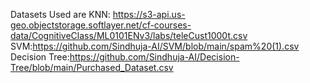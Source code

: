 Datasets Used are
KNN: https://s3-api.us-geo.objectstorage.softlayer.net/cf-courses-data/CognitiveClass/ML0101ENv3/labs/teleCust1000t.csv
SVM:https://github.com/Sindhuja-AI/SVM/blob/main/spam%20(1).csv
Decision Tree:https://github.com/Sindhuja-AI/Decision-Tree/blob/main/Purchased_Dataset.csv
